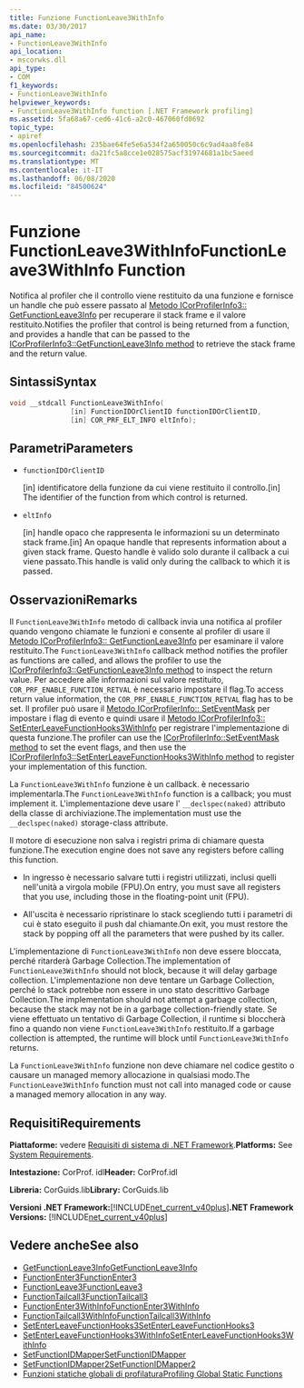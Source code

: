 ```yaml
---
title: Funzione FunctionLeave3WithInfo
ms.date: 03/30/2017
api_name:
- FunctionLeave3WithInfo
api_location:
- mscorwks.dll
api_type:
- COM
f1_keywords:
- FunctionLeave3WithInfo
helpviewer_keywords:
- FunctionLeave3WithInfo function [.NET Framework profiling]
ms.assetid: 5fa68a67-ced6-41c6-a2c0-467060fd0692
topic_type:
- apiref
ms.openlocfilehash: 235bae64fe5e6a534f2a650050c6c9ad4aa8fe84
ms.sourcegitcommit: da21fc5a8cce1e028575acf31974681a1bc5aeed
ms.translationtype: MT
ms.contentlocale: it-IT
ms.lasthandoff: 06/08/2020
ms.locfileid: "84500624"
---
```

# <a name="functionleave3withinfo-function"></a><span data-ttu-id="ff970-102">Funzione FunctionLeave3WithInfo</span><span class="sxs-lookup"><span data-stu-id="ff970-102">FunctionLeave3WithInfo Function</span></span>
<span data-ttu-id="ff970-103">Notifica al profiler che il controllo viene restituito da una funzione e fornisce un handle che può essere passato al [Metodo ICorProfilerInfo3:: GetFunctionLeave3Info](icorprofilerinfo3-getfunctionleave3info-method.md) per recuperare il stack frame e il valore restituito.</span><span class="sxs-lookup"><span data-stu-id="ff970-103">Notifies the profiler that control is being returned from a function, and provides a handle that can be passed to the [ICorProfilerInfo3::GetFunctionLeave3Info method](icorprofilerinfo3-getfunctionleave3info-method.md) to retrieve the stack frame and the return value.</span></span>  
  
## <a name="syntax"></a><span data-ttu-id="ff970-104">Sintassi</span><span class="sxs-lookup"><span data-stu-id="ff970-104">Syntax</span></span>  
  
```cpp  
void __stdcall FunctionLeave3WithInfo(  
               [in] FunctionIDOrClientID functionIDOrClientID,  
               [in] COR_PRF_ELT_INFO eltInfo);  
```  
  
## <a name="parameters"></a><span data-ttu-id="ff970-105">Parametri</span><span class="sxs-lookup"><span data-stu-id="ff970-105">Parameters</span></span>

- `functionIDOrClientID`

  <span data-ttu-id="ff970-106">\[in] identificatore della funzione da cui viene restituito il controllo.</span><span class="sxs-lookup"><span data-stu-id="ff970-106">\[in] The identifier of the function from which control is returned.</span></span>

- `eltInfo`

  <span data-ttu-id="ff970-107">\[in] handle opaco che rappresenta le informazioni su un determinato stack frame.</span><span class="sxs-lookup"><span data-stu-id="ff970-107">\[in] An opaque handle that represents information about a given stack frame.</span></span> <span data-ttu-id="ff970-108">Questo handle è valido solo durante il callback a cui viene passato.</span><span class="sxs-lookup"><span data-stu-id="ff970-108">This handle is valid only during the callback to which it is passed.</span></span>

## <a name="remarks"></a><span data-ttu-id="ff970-109">Osservazioni</span><span class="sxs-lookup"><span data-stu-id="ff970-109">Remarks</span></span>  
 <span data-ttu-id="ff970-110">Il `FunctionLeave3WithInfo` metodo di callback invia una notifica al profiler quando vengono chiamate le funzioni e consente al profiler di usare il [Metodo ICorProfilerInfo3:: GetFunctionLeave3Info](icorprofilerinfo3-getfunctionleave3info-method.md) per esaminare il valore restituito.</span><span class="sxs-lookup"><span data-stu-id="ff970-110">The `FunctionLeave3WithInfo` callback method notifies the profiler as functions are called, and allows the profiler to use the [ICorProfilerInfo3::GetFunctionLeave3Info method](icorprofilerinfo3-getfunctionleave3info-method.md) to inspect the return value.</span></span> <span data-ttu-id="ff970-111">Per accedere alle informazioni sul valore restituito, `COR_PRF_ENABLE_FUNCTION_RETVAL` è necessario impostare il flag.</span><span class="sxs-lookup"><span data-stu-id="ff970-111">To access return value information, the `COR_PRF_ENABLE_FUNCTION_RETVAL` flag has to be set.</span></span> <span data-ttu-id="ff970-112">Il profiler può usare il [Metodo ICorProfilerInfo:: SetEventMask](icorprofilerinfo-seteventmask-method.md) per impostare i flag di evento e quindi usare il [Metodo ICorProfilerInfo3:: SetEnterLeaveFunctionHooks3WithInfo](icorprofilerinfo3-setenterleavefunctionhooks3withinfo-method.md) per registrare l'implementazione di questa funzione.</span><span class="sxs-lookup"><span data-stu-id="ff970-112">The profiler can use the [ICorProfilerInfo::SetEventMask method](icorprofilerinfo-seteventmask-method.md) to set the event flags, and then use the [ICorProfilerInfo3::SetEnterLeaveFunctionHooks3WithInfo method](icorprofilerinfo3-setenterleavefunctionhooks3withinfo-method.md) to register your implementation of this function.</span></span>  
  
 <span data-ttu-id="ff970-113">La `FunctionLeave3WithInfo` funzione è un callback. è necessario implementarla.</span><span class="sxs-lookup"><span data-stu-id="ff970-113">The `FunctionLeave3WithInfo` function is a callback; you must implement it.</span></span> <span data-ttu-id="ff970-114">L'implementazione deve usare l' `__declspec(naked)` attributo della classe di archiviazione.</span><span class="sxs-lookup"><span data-stu-id="ff970-114">The implementation must use the `__declspec(naked)` storage-class attribute.</span></span>  
  
 <span data-ttu-id="ff970-115">Il motore di esecuzione non salva i registri prima di chiamare questa funzione.</span><span class="sxs-lookup"><span data-stu-id="ff970-115">The execution engine does not save any registers before calling this function.</span></span>  
  
- <span data-ttu-id="ff970-116">In ingresso è necessario salvare tutti i registri utilizzati, inclusi quelli nell'unità a virgola mobile (FPU).</span><span class="sxs-lookup"><span data-stu-id="ff970-116">On entry, you must save all registers that you use, including those in the floating-point unit (FPU).</span></span>  
  
- <span data-ttu-id="ff970-117">All'uscita è necessario ripristinare lo stack scegliendo tutti i parametri di cui è stato eseguito il push dal chiamante.</span><span class="sxs-lookup"><span data-stu-id="ff970-117">On exit, you must restore the stack by popping off all the parameters that were pushed by its caller.</span></span>  
  
 <span data-ttu-id="ff970-118">L'implementazione di `FunctionLeave3WithInfo` non deve essere bloccata, perché ritarderà Garbage Collection.</span><span class="sxs-lookup"><span data-stu-id="ff970-118">The implementation of `FunctionLeave3WithInfo` should not block, because it will delay garbage collection.</span></span> <span data-ttu-id="ff970-119">L'implementazione non deve tentare un Garbage Collection, perché lo stack potrebbe non essere in uno stato descrittivo Garbage Collection.</span><span class="sxs-lookup"><span data-stu-id="ff970-119">The implementation should not attempt a garbage collection, because the stack may not be in a garbage collection-friendly state.</span></span> <span data-ttu-id="ff970-120">Se viene effettuato un tentativo di Garbage Collection, il runtime si bloccherà fino a quando non viene `FunctionLeave3WithInfo` restituito.</span><span class="sxs-lookup"><span data-stu-id="ff970-120">If a garbage collection is attempted, the runtime will block until `FunctionLeave3WithInfo` returns.</span></span>  
  
 <span data-ttu-id="ff970-121">La `FunctionLeave3WithInfo` funzione non deve chiamare nel codice gestito o causare un managed memory allocazione in qualsiasi modo.</span><span class="sxs-lookup"><span data-stu-id="ff970-121">The `FunctionLeave3WithInfo` function must not call into managed code or cause a managed memory allocation in any way.</span></span>  
  
## <a name="requirements"></a><span data-ttu-id="ff970-122">Requisiti</span><span class="sxs-lookup"><span data-stu-id="ff970-122">Requirements</span></span>  
 <span data-ttu-id="ff970-123">**Piattaforme:** vedere [Requisiti di sistema di .NET Framework](../../get-started/system-requirements.md).</span><span class="sxs-lookup"><span data-stu-id="ff970-123">**Platforms:** See [System Requirements](../../get-started/system-requirements.md).</span></span>  
  
 <span data-ttu-id="ff970-124">**Intestazione:** CorProf. idl</span><span class="sxs-lookup"><span data-stu-id="ff970-124">**Header:** CorProf.idl</span></span>  
  
 <span data-ttu-id="ff970-125">**Libreria:** CorGuids.lib</span><span class="sxs-lookup"><span data-stu-id="ff970-125">**Library:** CorGuids.lib</span></span>  
  
 <span data-ttu-id="ff970-126">**Versioni .NET Framework:**[!INCLUDE[net_current_v40plus](../../../../includes/net-current-v40plus-md.md)]</span><span class="sxs-lookup"><span data-stu-id="ff970-126">**.NET Framework Versions:** [!INCLUDE[net_current_v40plus](../../../../includes/net-current-v40plus-md.md)]</span></span>  
  
## <a name="see-also"></a><span data-ttu-id="ff970-127">Vedere anche</span><span class="sxs-lookup"><span data-stu-id="ff970-127">See also</span></span>

- [<span data-ttu-id="ff970-128">GetFunctionLeave3Info</span><span class="sxs-lookup"><span data-stu-id="ff970-128">GetFunctionLeave3Info</span></span>](icorprofilerinfo3-getfunctionleave3info-method.md)
- [<span data-ttu-id="ff970-129">FunctionEnter3</span><span class="sxs-lookup"><span data-stu-id="ff970-129">FunctionEnter3</span></span>](functionenter3-function.md)
- [<span data-ttu-id="ff970-130">FunctionLeave3</span><span class="sxs-lookup"><span data-stu-id="ff970-130">FunctionLeave3</span></span>](functionleave3-function.md)
- [<span data-ttu-id="ff970-131">FunctionTailcall3</span><span class="sxs-lookup"><span data-stu-id="ff970-131">FunctionTailcall3</span></span>](functiontailcall3-function.md)
- [<span data-ttu-id="ff970-132">FunctionEnter3WithInfo</span><span class="sxs-lookup"><span data-stu-id="ff970-132">FunctionEnter3WithInfo</span></span>](functionenter3withinfo-function.md)
- [<span data-ttu-id="ff970-133">FunctionTailcall3WithInfo</span><span class="sxs-lookup"><span data-stu-id="ff970-133">FunctionTailcall3WithInfo</span></span>](functiontailcall3withinfo-function.md)
- [<span data-ttu-id="ff970-134">SetEnterLeaveFunctionHooks3</span><span class="sxs-lookup"><span data-stu-id="ff970-134">SetEnterLeaveFunctionHooks3</span></span>](icorprofilerinfo3-setenterleavefunctionhooks3-method.md)
- [<span data-ttu-id="ff970-135">SetEnterLeaveFunctionHooks3WithInfo</span><span class="sxs-lookup"><span data-stu-id="ff970-135">SetEnterLeaveFunctionHooks3WithInfo</span></span>](icorprofilerinfo3-setenterleavefunctionhooks3withinfo-method.md)
- [<span data-ttu-id="ff970-136">SetFunctionIDMapper</span><span class="sxs-lookup"><span data-stu-id="ff970-136">SetFunctionIDMapper</span></span>](icorprofilerinfo-setfunctionidmapper-method.md)
- [<span data-ttu-id="ff970-137">SetFunctionIDMapper2</span><span class="sxs-lookup"><span data-stu-id="ff970-137">SetFunctionIDMapper2</span></span>](icorprofilerinfo3-setfunctionidmapper2-method.md)
- [<span data-ttu-id="ff970-138">Funzioni statiche globali di profilatura</span><span class="sxs-lookup"><span data-stu-id="ff970-138">Profiling Global Static Functions</span></span>](profiling-global-static-functions.md)
